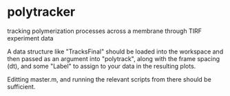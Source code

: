 # polytracker
tracking polymerization processes across a membrane through TIRF experiment data

A data structure like "TracksFinal" should be loaded into the workspace and then passed as an argument into "polytrack", along with the frame spacing (dt), and some "Label" to assign to your data in the resulting plots.

Editting master.m, and running the relevant scripts from there should be sufficient.

